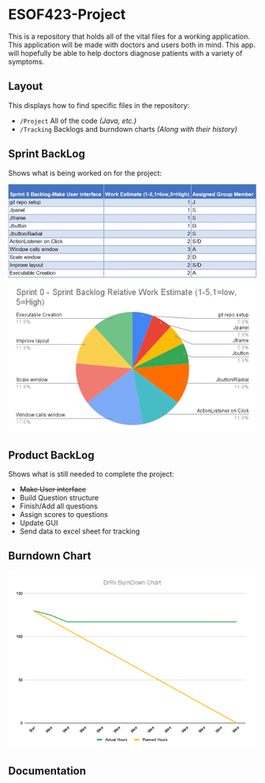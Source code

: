 # ESOF423-Project

This is a repository that holds all of the vital files for a working application. This application will be made with doctors and users both in mind. This app. will hopefully be able to help doctors diagnose patients with a variety of symptoms.

## Layout

This displays how to find specific files in the repository:

  * `/Project` All of the code *(Java, etc.)*
  * `/Tracking` Backlogs and burndown charts *(Along with their history)*
  
## Sprint BackLog

Shows what is being worked on for the project:

 ![Chart that shows Sprint 0 Sprint Backlog](/Tracking/sp0.jpg?raw=true "Sprint 0 - Sprint Backlog")
 ![Sprint 0 Sprint Backlog](/Tracking/Sprint0_SprintBackLog.png?raw=true "Sprint 0 - Sprint Backlog Chart")

## Product BackLog

Shows what is still needed to complete the project:

 * ~~Make User interface~~
 * Build Question structure
 * Finish/Add all questions
 * Assign scores to questions
 * Update GUI
 * Send data to excel sheet for tracking
 
## Burndown Chart

![Chart that shows hours completed vs projected hours](/Tracking/BurnDownChart2.png?raw=true "Burndown chart")

## Documentation
 
 
